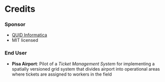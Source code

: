 # Credits

### Sponsor

- [QUID Informatica](https://github.com/geobeyond/GeoGigTools)
- MIT licensed

### End User

- **Pisa Airport**: Pilot of a *Ticket Management System* for implementing a spatially versioned grid system that divides airport into operational areas where tickets are assigned to workers in the field






